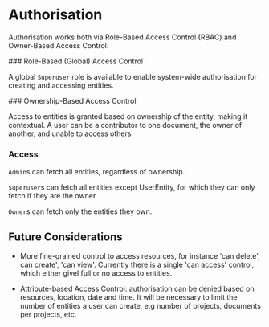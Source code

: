 # Authorisation

Authorisation works both via Role-Based Access Control (RBAC) and Owner-Based Access Control.

### Role-Based (Global) Access Control

A global `Superuser` role is available to enable system-wide authorisation for creating and accessing entities. 

### Ownership-Based Access Control

Access to entities is granted based on ownership of the entity, making it contextual.
A user can be a contributor to one document, the owner of another, and unable to access others.

### Access

`Admin`s can fetch all entities, regardless of ownership.

`Superuser`s can fetch all entities except UserEntity, for which they can only fetch if they are the owner.

`Owner`s can fetch only the entities they own.

## Future Considerations

 * More fine-grained control to access resources, for instance 'can delete', can create', 'can view'.
 Currently there is a single 'can access' control, which either givel full or no access to entities.

 * Attribute-based Access Control: authorisation can be denied based on resources, location, date and time. It will be necessary to limit the number of entities a user can create,
 e.g number of projects, documents per projects, etc.

